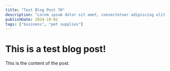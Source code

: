 ```yaml
---
title: "Test Blog Post 70"
description: "Lorem ipsum dolor sit amet, consectetuer adipiscing elit. Aenean commodo ligula eget dolor. Aenean massa. Cum sociis natoque penatibus et ma"
publishDate: 2024-10-02
tags: ["business", "pet supplies"]
---
```


# This is a test blog post!

This is the content of the post.
